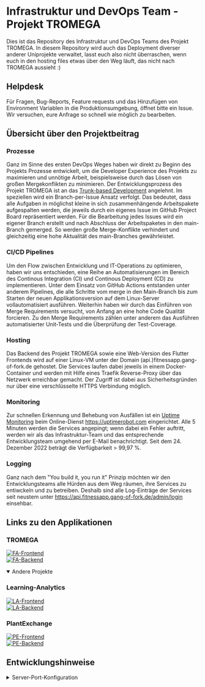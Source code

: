 # Infrastruktur und DevOps Team - Projekt TROMEGA
Dies ist das Repository des Infrastruktur und DevOps Teams des Projekt TROMEGA. In diesem Repository wird auch das Deployment diverser anderer Uniprojekte verwaltet, lasst euch also nicht überraschen, wenn euch in den hosting files etwas über den Weg läuft, das nicht nach TROMEGA aussieht :)


## Helpdesk
Für Fragen, Bug-Reports, Feature requests und das Hinzufügen von Environment Variablen in die Produktionsumgebung, öffnet bitte ein Issue. Wir versuchen, eure Anfrage so schnell wie möglich zu bearbeiten. 

## Übersicht über den Projektbeitrag
### Prozesse
Ganz im Sinne des ersten DevOps Weges haben wir direkt zu Beginn des Projekts Prozesse entwickelt, um die Developer Experience des Projekts zu maximieren und unnötige Arbeit, beispielsweise durch das Lösen von großen Mergekonflikten zu minimieren. Der Entwicklungsprozess des Projekt TROMEGA ist an das [Trunk-based Development](https://cloud.google.com/architecture/devops/devops-tech-trunk-based-development?hl=de) angelehnt. Im speziellen wird ein Branch-per-Issue Ansatz verfolgt. Das bedeutet, dass alle Aufgaben in möglichst kleine in sich zusammenhängende Arbeitspakete aufgespalten werden, die jeweils durch ein eigenes Issue im GitHub Project Board repräsentiert werden. Für die Bearbeitung jedes Issues wird ein eigener Branch erstellt und nach Abschluss der Arbeitspaketes in den main-Branch gemerged. So werden große Merge-Konflikte verhindert und gleichzeitig eine hohe Aktualität des main-Branches gewährleistet.
  
### CI/CD Pipelines
Um den Flow zwischen Entwicklung und IT-Operations zu optimieren, haben wir uns entschieden, eine Reihe an Automatisierungen im Bereich des Continous Integration (CI) und Continous Deployment (CD) zu implementieren. Unter dem Einsatz von GitHub Actions entstanden unter anderem Pipelines, die alle Schritte vom merge in den Main-Branch bis zum Starten der neuen Applikationsversion auf dem Linux-Server vollautomatisiert ausführen. Weiterhin haben wir durch das Einführen von Merge Requirements versucht, von Anfang an eine hohe Code Qualität forcieren. Zu den Merge Requirements zählen unter anderem das Ausführen automatisierter Unit-Tests und die Überprüfung der Test-Coverage. 

### Hosting
Das Backend des Projekt TROMEGA sowie eine Web-Version des Flutter Frontends wird auf einer Linux-VM unter der Domain (api.)fitnessapp.gang-of-fork.de gehostet. Die Services laufen dabei jeweils in einem Docker-Container und werden mit Hilfe eines Traefik Reverse-Proxy über das Netzwerk erreichbar gemacht. Der Zugriff ist dabei aus Sicherheitsgründen nur über eine verschlüsselte HTTPS Verbindung möglich.

### Monitoring
Zur schnellen Erkennung und Behebung von Ausfällen ist ein [Uptime Monitoring](https://stats.uptimerobot.com/KvZ9jIDgqn) beim Online-Dienst https://uptimerobot.com eingerichtet. Alle 5 Minuten werden die Services angepingt; wenn dabei ein Fehler auftritt, werden wir als das Infrastruktur-Team und das entsprechende Entwicklungsteam umgehend per E-Mail benachrichtigt.
Seit dem 24. Dezember 2022 beträgt die Verfügbarkeit > 99,97 %.

### Logging
Ganz nach dem "You build it, you run it" Prinzip möchten wir den Entwicklungsteams alle Hürden aus dem Weg räumen, ihre Services zu entiwckeln und zu betreiben. Deshalb sind alle Log-Einträge der Services seit neustem unter https://api.fitnessapp.gang-of-fork.de/admin/login einsehbar.



## Links zu den Applikationen
### TROMEGA
[![FA-Frontend](https://img.shields.io/website?down_color=red&down_message=offline&label=TROMEGA%20Frontend&logo=flutter&style=plastic&up_color=green&up_message=online&url=https%3A%2F%2Ffitnessapp.gang-of-fork.de)](https://fitnessapp.gang-of-fork.de)   
[![FA-Backend](https://img.shields.io/website?down_color=red&down_message=offline&label=TROMEGA%20Backend&logo=express&style=plastic&up_color=green&up_message=online&url=https%3A%2F%2Fapi.fitnessapp.gang-of-fork.de%2Fping)](https://api.fitnessapp.gang-of-fork.de/ping)


<details open>
<summary>Andere Projekte</summary>
 
### Learning-Analytics

[![LA-Frontend](https://img.shields.io/website?down_color=red&down_message=offline&label=Learnings-Analytics%20Frontend&logo=flutter&style=plastic&up_color=green&up_message=online&url=https%3A%2F%2Flearning-analytics.gang-of-fork.de)](https://learning-analytics.gang-of-fork.de)  
[![LA-Backend](https://img.shields.io/website?down_color=red&down_message=offline&label=Learnings-Analytics%20Backend&logo=express&style=plastic&up_color=green&up_message=online&url=https%3A%2F%2Fapi.learning-analytics.gang-of-fork.de%2Fping)](https://api.learning-analytics.gang-of-fork.de/ping)


### PlantExchange

[![PE-Frontend](https://img.shields.io/website?down_color=red&down_message=offline&label=PlantExchange%20Frontend&logo=svelte&style=plastic&up_color=green&up_message=online&url=https%3A%2F%2Fplantexchange.gang-of-fork.de)](https://plantexchange.gang-of-fork.de)  
[![PE-Backend](https://img.shields.io/website?down_color=red&down_message=offline&label=PlantExchange%20Backend&logo=deno&style=plastic&up_color=green&up_message=online&url=https%3A%2F%2Fapi.plantexchange.gang-of-fork.de%2Fapi%2Fv1%2Fping)](https://api.plantexchange.gang-of-fork.de/api/v1/ping) 

</details>


## Entwicklungshinweise
<details>
<summary>Server-Port-Konfiguration</summary>
<br>
- xx0x : Fitnessapp
<br>
- xx1x : Learning-Analytics
<br>
- xx2x : PlantExchange
<br>
- xx3x : ODatafy MongoDB Example
</details>
